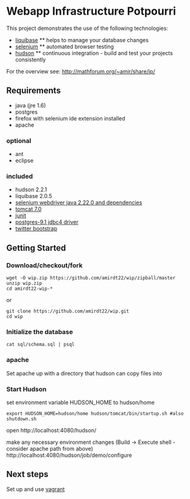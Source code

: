# Webapp Infrastructure Potpourri 


This project demonstrates the use of the following technologies:
* [liquibase](http://www.liquibase.org)
** helps to manage your database changes
* [selenium](http://www.seleniumhq.org)
** automated browser testing
* [hudson](http://hudson-ci.org)
** continuous integration - build and test your projects consistently


For the overview see: http://mathforum.org/~amir/share/ip/

## Requirements
* java (jre 1.6)
* postgres
* firefox with selenium ide extension installed
* apache 

### optional

* ant
* eclipse

### included

* hudson 2.2.1
* liquibase 2.0.5
* [selenium webdriver java 2.22.0 and dependencies](http://seleniumhq.org/download/)
* [tomcat 7.0](http://tomcat.apache.org/download-70.cgi)
* [junit](http://www.junit.org/)
* [postgres-9.1 jdbc4 driver](http://jdbc.postgresql.org/download.html)
* [twitter bootstrap](http://twitter.github.com/bootstrap/)

## Getting Started

### Download/checkout/fork

    wget -O wip.zip https://github.com/amirdt22/wip/zipball/master
    unzip wip.zip
    cd amirdt22-wip-*

or

    git clone https://github.com/amirdt22/wip.git
    cd wip 

### Initialize the database

    cat sql/schema.sql | psql

### apache

Set apache up with a directory that hudson can copy files into

### Start Hudson

set environment variable HUDSON_HOME to hudson/home

    export HUDSON_HOME=hudson/home hudson/tomcat/bin/startup.sh #also shutdown.sh

open http://localhost:4080/hudson/

make any necessary environment changes (Build -> Execute shell - consider apache path from above)
http://localhost:4080/hudson/job/demo/configure

## Next steps

Set up and use [vagrant](http://vagrantup.com)
